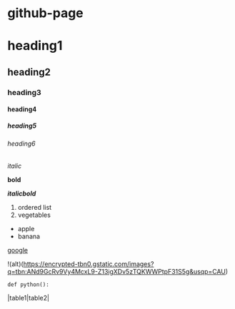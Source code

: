 # github-page
# heading1

## heading2

### heading3 

#### heading4

##### heading5

###### heading6

*italic*

**bold**

***italicbold***

1. ordered list
2. vegetables

- apple
- banana

[google](https://www.google.com/)

!(alt)(https://encrypted-tbn0.gstatic.com/images?q=tbn:ANd9GcRv9Vy4McxL9-Z13igXDv5zTQKWWPtpF31S5g&usqp=CAU)

`def python():`

|table1|table2|

